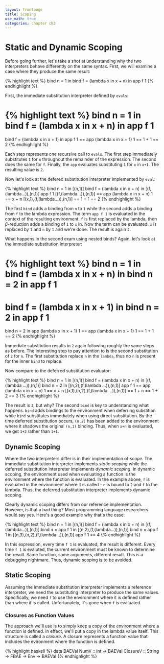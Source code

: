 ```yaml
---
layout: frontpage
title: Scoping
use_math: true
categories: chapter ch3
---
```


# Static and Dynamic Scoping

Before going further, let's take a shot at understanding why the two interpreters behave differently on the same syntax.  First, we will examine a case where they produce the same result:

{% highlight text %}
bind n = 1 in
  bind f = (lambda x in x + n) in
	app f 1
{% endhighlight %}

First, the immediate substitution interpreter defined by `evals`:

{% highlight text %}
bind n = 1 in
  bind f = (lambda x in x + n) in
	app f 1
==
bind f = (lambda x in x + 1) in
  app f 1
== app (lambda x in x + 1) 1
== 1 + 1
== 2
{% endhighlight %}

Each step represents one recursive call to `evals`.  The first step immediately substitutes `1` for `n` throughout the remainder of the expression.  The second does the same for `f`.  Finally, the `app` evaluates substituting `1` for `x` in `x+1`.  The resulting value is `2`.

Now let's look at the defered substitution interpreter implemented by `eval`:

{% highlight text %}
bind n = 1 in                     [(n,1)]
  bind f = (lambda x in x + n) in [(f,(lambda...)),(n,1)]
	app f 1                       [(f,(lambda...)),(n,1)]
== app (lambda x in x + n) 1
== x + n                          [(x,1),(f,(lambda...)),(n,1)]
== 1 + 1
== 2
{% endhighlight %}

The first `bind` adds a binding from `n` to `1` while the second adds a binding from `f` to the lambda expression.  The term `app f 1` is evaluated in the context of the resulting environment.  `f` is first replaced by the lambda, then $\beta$-reduction adds a binding of `1` to `x` in.  Now the term can be evaluated.  `x` is replaced by `1` and `n` by `1` and we're done.  The result is again `2`.

What happens in the second exam using nested binds?  Again, let's look at the immediate substitution interpreter:

{% highlight text %}
bind n = 1 in
  bind f = (lambda x in x + n) in 
    bind n = 2 in
      app f 1
==
  bind f = (lambda x in x + 1) in 
    bind n = 2 in
      app f 1
==
  bind n = 2 in
    app (lambda x in x + 1) 1
== app (lambda x in x + 1) 1
== 1 + 1
== 2
{% endhighlight %}

Immediate substitution results in `2` again following roughly the same steps as before.  The interesting step to pay attention to is the second substitution of `2` for `n`.  The first substitution replace `n` in the `lambda`, thus no `n` is present for the inner `bind` to replace.

Now compare to the deferred substitution evaluator:

{% highlight text %}
bind n = 1 in                     [(n,1)]
  bind f = (lambda x in x + n) in [(f,(lambda ...)),(n,1)]
    bind n = 2 in                 [(n,2),(f,(lambda ...)),(n,1)]
      app f 1
== app (lambda x in x + n) 1
== x + n                          [(x,1),(n,2),(f,(lambda ...)),(n,1)]
== 1 + n
== 1 + 2
== 3
{% endhighlight %}

The result is `3`, but why?  The second `bind` is key to understanding what happens.  `bind` adds bindings to the environment when deferring substition while `bind` substitutes immediately when using direct substitution.  By the time deferred substitution occurs, `(n,2)` has been added to the environment where it shadows the original `(n,1)` binding.  Thus, when `x+n` is evaluated, we get `1+2` rather than `1+1`.

## Dynamic Scoping

Where the two interpreters differ is in their implementation of _scope_.  The immediate substitution interpreter implements _static scoping_ while the deferred substitution interpreter implements _dynamic scoping_.  In dynamic scoping, the environment used when evaluating a function is the environment where the function is evaluated.  In the example above, `f` is evaluated in the environment where it is called - `n` is bound to `2` and `f` to the lambda.  Thus, the deferred substitution interpreter implements dynamic scoping.

Clearly dynamic scoping differs from our reference implementation.  However, is that a bad thing?  Most programming language researchers would say yes.  Here's a good example why that's the case:

{% highlight text %}
bind n = 1 in                      [(n,1)]
  bind f = (lambda x in x + n) in  [(f,(lambda...)),(n,1)]
    bind n = app f 1 in            [(n,2),(f,(lambda...)),(n,1)]
      bind n = app f 1 in          [(n,3),(n,2),(f,(lambda...)),(n,1)]
        app f 1                    == 4
{% endhighlight %}

In this expression, every time `f 1` is evaluated, the result is different.  Every time `f 1` is evaluted, the current environment must be known to determine the result.  Same function, same arguments, different result.  This is a debugging nightmare.  Thus, dynamic scoping is to be avoided.

## Static Scoping

Assuming the immediate substitution interpreter implements a reference interpreter, we need the substituting interpreter to produce the same values.  Specifically, we need `f` to use the environment where it is defined rather than where it is called.  Unfortunately, it's gone when `f` is evaluated.

### Closures as Function Values

The approach we'll use is to simply keep a copy of the environment where a function is defined.  In effect, we'll put a copy in the lambda value itself.  This structure is called a _closure_.  A closure represents a function value that includes the evironment where the function is defined.

{% highlight haskell %}
data BAEVal
  NumV :: Int -> BAEVal
  ClosureV :: String -> FBAE -> Env -> BAEVal
{% endhighlight %}
